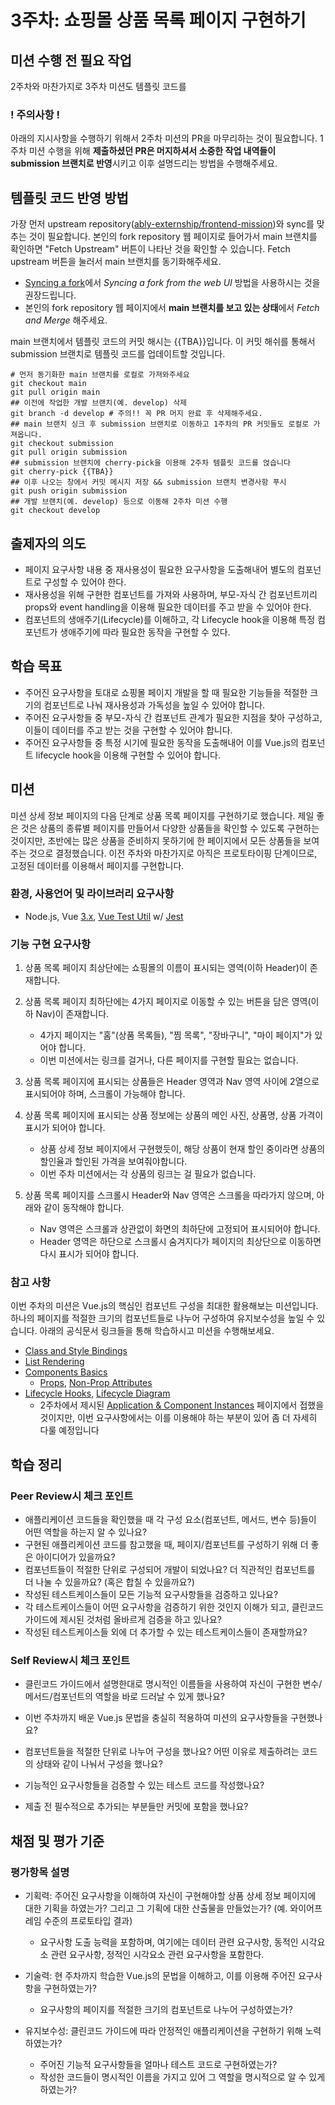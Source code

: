 # 3주차: 쇼핑몰 상품 목록 페이지 구현하기

## 미션 수행 전 필요 작업

2주차와 마찬가지로 3주차 미션도 템플릿 코드를 

### ! 주의사항 !

아래의 지시사항을 수행하기 위해서 2주차 미션의 PR을 마무리하는 것이 필요합니다. 1주차 미션 수행을 위해 **제출하셨던 PR은 머지하셔서 소중한 작업 내역들이 submission 브랜치로 반영**시키고 이후 설명드리는 방법을 수행해주세요.

## 템플릿 코드 반영 방법

가장 먼저 upstream repository([ably-externship/frontend-mission](https://github.com/ably-externship/frontend-mission))와 sync를 맞추는 것이 필요합니다. 본인의 fork repository 웹 페이지로 들어가서 main 브랜치를 확인하면  "Fetch Upstream" 버튼이 나타난 것을 확인할 수 있습니다. Fetch upstream 버튼을 눌러서 main 브랜치를 동기화해주세요.

* [Syncing a fork](https://docs.github.com/en/pull-requests/collaborating-with-pull-requests/working-with-forks/syncing-a-fork)에서 *Syncing a fork from the web UI* 방법을 사용하시는 것을 권장드립니다.
* 본인의 fork repository 웹 페이지에서 **main 브랜치를 보고 있는 상태**에서 *Fetch and Merge* 해주세요.

main 브랜치에서 템플릿 코드의 커밋 해시는 {{TBA}}입니다. 이 커밋 해쉬를 통해서 submission 브랜치로 템플릿 코드를 업데이트할 것입니다.

```
# 먼저 동기화한 main 브랜치를 로컬로 가져와주세요
git checkout main
git pull origin main
## 이전에 작업한 개발 브랜치(예. develop) 삭제
git branch -d develop # 주의!! 꼭 PR 머지 완료 후 삭제해주세요.
## main 브랜치 싱크 후 submission 브랜치로 이동하고 1주차의 PR 커밋들도 로컬로 가져옵니다.
git checkout submission
git pull origin submission
## submission 브랜치에 cherry-pick을 이용해 2주차 템플릿 코드를 얹습니다
git cherry-pick {{TBA}}
## 이후 나오는 창에서 커밋 메시지 저장 && submission 브랜치 변경사항 푸시
git push origin submission
## 개발 브랜치(예. develop) 등으로 이동해 2주차 미션 수행
git checkout develop
```

## 출제자의 의도

- 페이지 요구사항 내용 중 재사용성이 필요한 요구사항을 도출해내어 별도의 컴포넌트로 구성할 수 있어야 한다.
- 재사용성을 위해 구현한 컴포넌트를 가져와 사용하며, 부모-자식 간 컴포넌트끼리 props와 event handling을 이용해 필요한 데이터를 주고 받을 수 있어야 한다.
- 컴포넌트의 생애주기(Lifecycle)를 이해하고, 각 Lifecycle hook을 이용해 특정 컴포넌트가 생애주기에 따라 필요한 동작을 구현할 수 있다.

## 학습 목표

- 주어진 요구사항을 토대로 쇼핑몰 페이지 개발을 할 때 필요한 기능들을 적절한 크기의 컴포넌트로 나눠 재사용성과 가독성을 높일 수 있어야 합니다.
- 주어진 요구사항들 중 부모-자식 간 컴포넌트 관계가 필요한 지점을 찾아 구성하고, 이들이 데이터를 주고 받는 것을 구현할 수 있어야 합니다.
- 주어진 요구사항들 중 특정 시기에 필요한 동작을 도출해내어 이를 Vue.js의 컴포넌트 lifecycle hook을 이용해 구현할 수 있어야 합니다.

## 미션

미션 상세 정보 페이지의 다음 단계로 상품 목록 페이지를 구현하기로 했습니다. 제일 좋은 것은 상품의 종류별 페이지를 만들어서 다양한 상품들을 확인할 수 있도록 구현하는 것이지만, 초반에는 많은 상품을 준비하지 못하기에 한 페이지에서 모든 상품들을 보여주는 것으로 결정했습니다. 이전 주차와 마찬가지로 아직은 프로토타이핑 단계이므로, 고정된 데이터를 이용해서 페이지를 구현합니다.

### 환경, 사용언어 및 라이브러리 요구사항

- Node.js, Vue [3.x](http://v3.vuejs.org/), [Vue Test Util](https://next.vue-test-utils.vuejs.org/guide/essentials/a-crash-course.html) w/ [Jest](https://jestjs.io/docs/getting-started)

### 기능 구현 요구사항

1. 상품 목록 페이지 최상단에는 쇼핑몰의 이름이 표시되는 영역(이하 Header)이 존재합니다.

2. 상품 목록 페이지 최하단에는 4가지 페이지로 이동할 수 있는 버튼을 담은 영역(이하 Nav)이 존재합니다.
     * 4가지 페이지는 "홈"(상품 목록들), "찜 목록", "장바구니", "마이 페이지"가 있어야 합니다.
     * 이번 미션에서는 링크를 걸거나, 다른 페이지를 구현할 필요는 없습니다.


3. 상품 목록 페이지에 표시되는 상품들은 Header 영역과 Nav 영역 사이에 2열으로 표시되어야 하며, 스크롤이 가능해야 합니다.
3. 상품 목록 페이지에 표시되는 상품 정보에는 상품의 메인 사진, 상품명, 상품 가격이 표시가 되어야 합니다.
   * 상품 상세 정보 페이지에서 구현했듯이, 해당 상품이 현재 할인 중이라면 상품의 할인율과 할인된 가격을 보여줘야합니다.
   * 이번 주차 미션에서는 각 상품의 링크는 걸 필요가 없습니다.
3. 상품 목록 페이지를 스크롤시 Header와 Nav 영역은 스크롤을 따라가지 않으며, 아래와 같이 동작해야 합니다.
   * Nav 영역은 스크롤과 상관없이 화면의 최하단에 고정되어 표시되어야 합니다.
   * Header 영역은 하단으로 스크롤시 숨겨지다가 페이지의 최상단으로 이동하면 다시 표시가 되어야 합니다.

### 참고 사항

이번 주차의 미션은 Vue.js의 핵심인 컴포넌트 구성을 최대한 활용해보는 미션입니다. 하나의 페이지를 적절한 크기의 컴포넌트들로 나누어 구성하여 유지보수성을 높일 수 있습니다. 아래의 공식문서 링크들을 통해 학습하시고 미션을 수행해보세요.

*  [Class and Style Bindings](https://v3.vuejs.org/guide/class-and-style.html#binding-html-classes)
*  [List Rendering](https://v3.vuejs.org/guide/list.html#mapping-an-array-to-elements-with-v-for)
*  [Components Basics](https://v3.vuejs.org/guide/component-basics.html#base-example)
   *  [Props](https://v3.vuejs.org/guide/component-props.html#prop-types), [Non-Prop Attributes](https://v3.vuejs.org/guide/component-attrs.html#attribute-inheritance)
*  [Lifecycle Hooks](https://v3.vuejs.org/guide/instance.html#lifecycle-hooks), [Lifecycle Diagram](https://v3.vuejs.org/guide/instance.html#lifecycle-diagram)
   *  2주차에서 제시된 [Application & Component Instances](https://v3.vuejs.org/guide/instance.html#creating-an-application-instance) 페이지에서 접했을 것이지만, 이번 요구사항에서는 이를 이용해야 하는 부분이 있어 좀 더 자세히 다룰 예정입니다

## 학습 정리

###  Peer Review시 체크 포인트

* 애플리케이션 코드들을 확인했을 때 각 구성 요소(컴포넌트, 메서드, 변수 등)들이 어떤 역할을 하는지 알 수 있나요?
* 구현된 애플리케이션 코드를 참고했을 때, 페이지/컴포넌트를 구성하기 위해 더 좋은 아이디어가 있을까요?
* 컴포넌트들이 적절한 단위로 구성되어 개발이 되었나요? 더 직관적인 컴포넌트를 더 나눌 수 있을까요? (혹은 합칠 수 있을까요?)
* 작성된 테스트케이스들이 모든 기능적 요구사항들을 검증하고 있나요?
* 각 테스트케이스들이 어떤 요구사항을 검증하기 위한 것인지 이해가 되고, 클린코드 가이드에 제시된 것처럼 올바르게 검증을 하고 있나요?
* 작성된 테스트케이스들 외에 더 추가할 수 있는 테스트케이스들이 존재할까요?

### Self Review시 체크 포인트

* 클린코드 가이드에서 설명한대로 명시적인 이름들을 사용하여 자신이 구현한 변수/메서드/컴포넌트의 역할을 바로 드러날 수 있게 했나요?
* 이번 주차까지 배운 Vue.js 문법을 충실히 적용하여 미션의 요구사항들을 구현했나요?

* 컴포넌트들을 적절한 단위로 나누어 구성을 했나요? 어떤 이유로 제출하려는 코드의 상태와 같이 나눠서 구성을 했나요?
* 기능적인 요구사항들을 검증할 수 있는 테스트 코드를 작성했나요?
* 제출 전 필수적으로 추가되는 부분들만 커밋에 포함을 했나요?

## 채점 및 평가 기준

### 평가항목 설명

* 기획력: 주어진 요구사항을 이해하여 자신이 구현해야할 상품 상세 정보 페이지에 대한 기획을 하였는가? 그리고 그 기획에 대한 산출물을 만들었는가? (예. 와이어프레임 수준의 프로토타입 결과)
  * 요구사항 도출 능력을 포함하며, 여기에는 데이터 관련 요구사항, 동적인 시각요소 관련 요구사항, 정적인 시각요소 관련 요구사항을 포함한다.
* 기술력: 현 주차까지 학습한 Vue.js의 문법을 이해하고, 이를 이용해 주어진 요구사항을 구현하였는가?
  * 요구사항의 페이지를 적절한 크기의 컴포넌트로 나누어 구성하였는가?

* 유지보수성: 클린코드 가이드에 따라 안정적인 애플리케이션을 구현하기 위해 노력하였는가?
  * 주어진 기능적 요구사항들을 얼마나 테스트 코드로 구현하였는가?
  * 작성한 코드들이 명시적인 이름을 가지고 있어 그 역할을 명시적으로 알 수 있게 하였는가?
